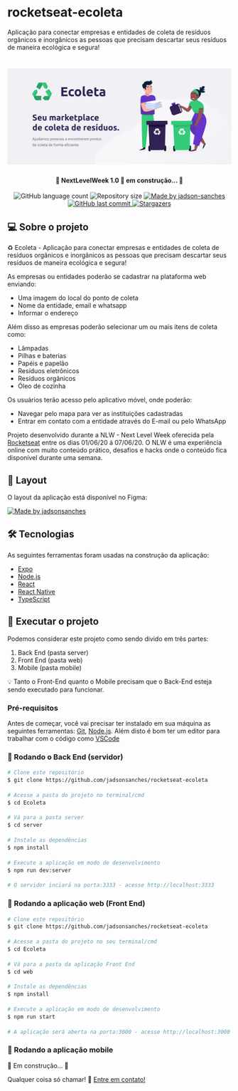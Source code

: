 # rocketseat-ecoleta
Aplicação para conectar empresas e entidades de coleta de resíduos orgânicos e inorgânicos as pessoas que precisam descartar seus resíduos de maneira ecológica e segura!

<h1 align="center">
    <img alt="NextLevelWeek" title="#NextLevelWeek" src="./github-assets/banner.png" />
</h1>

<h4 align="center"> 
	🚧 NextLevelWeek 1.0 🚀 em construção... 🚧
</h4>

<p align="center">
  <img alt="GitHub language count" src="https://img.shields.io/github/languages/count/jadsonsanches/rocketseat-ecoleta?color=%2304D361">

  <img alt="Repository size" src="https://img.shields.io/github/repo-size/jadsonsanches/rocketseat-ecoleta">
  
  <a href="https://www.linkedin.com/in/jadson-sanches/">
    <img alt="Made by jadson-sanches" src="https://img.shields.io/badge/made%20by-jadson--sanches-%2304D361">
  </a>
	 
  <a href="https://github.com/jadsonsanches/rocketseat-ecoleta/commits/master">
    <img alt="GitHub last commit" src="https://img.shields.io/github/last-commit/jadsonsanches/rocketseat-ecoleta">
  </a>

  <a href="https://github.com/leon-carvalho/Ecoleta/stargazers">
    <img alt="Stargazers" src="https://img.shields.io/github/stars/jadsonsanches/rocketseat-ecoleta?style=social">
  </a>
</p>

## 💻 Sobre o projeto
♻️ Ecoleta - Aplicação para conectar empresas e entidades de coleta de resíduos orgânicos e inorgânicos as pessoas que precisam descartar seus resíduos de maneira ecológica e segura!

As empresas ou entidades poderão se cadastrar na plataforma web enviando:
- Uma imagem do local do ponto de coleta
- Nome da entidade, email e whatsapp
- Informar o endereço

Além disso as empresas poderão selecionar um ou mais ítens de coleta como:
- Lâmpadas
- Pilhas e baterias
- Papéis e papelão
- Resíduos eletrônicos
- Resíduos orgânicos
- Óleo de cozinha

Os usuários terão acesso pelo aplicativo móvel, onde poderão:
- Navegar pelo mapa para ver as instituições cadastradas
- Entrar em contato com a entidade através do E-mail ou pelo WhatsApp

Projeto desenvolvido durante a NLW - Next Level Week oferecida pela [Rocketseat][rs] entre os dias 01/06/20 á 07/06/20.
O NLW é uma experiência online com muito conteúdo prático, desafios e hacks onde o conteúdo fica disponível durante uma semana.

## 🎨 Layout

O layout da aplicação está disponível no Figma:

<a href="https://www.figma.com/file/1SxgOMojOB2zYT0Mdk28lB/Ecoleta?node-id=136%3A546">
  <img alt="Made by jadsonsanches" src="https://img.shields.io/badge/Acessar%20Layout%20-Figma-%2304D361">
</a>

## 🛠 Tecnologias

As seguintes ferramentas foram usadas na construção da aplicação:

- [Expo][expo]
- [Node.js][nodejs]
- [React][reactjs]
- [React Native][rn]
- [TypeScript][typescript]


## 🚀 Executar o projeto

Podemos considerar este projeto como sendo divido em três partes:
1. Back End (pasta server) 
2. Front End (pasta web)
3. Mobile (pasta mobile)

💡 Tanto o Front-End quanto o Mobile precisam que o Back-End esteja sendo executado para funcionar.

### Pré-requisitos

Antes de começar, você vai precisar ter instalado em sua máquina as seguintes ferramentas:
[Git](https://git-scm.com), [Node.js][nodejs]. 
Além disto é bom ter um editor para trabalhar com o código como [VSCode][vscode]

### 🎲 Rodando o Back End (servidor)

```bash
# Clone este repositório
$ git clone https://github.com/jadsonsanches/rocketseat-ecoleta

# Acesse a pasta do projeto no terminal/cmd
$ cd Ecoleta

# Vá para a pasta server
$ cd server

# Instale as dependências
$ npm install

# Execute a aplicação em modo de desenvolvimento
$ npm run dev:server

# O servidor inciará na porta:3333 - acesse http://localhost:3333 
```

### 🧭 Rodando a aplicação web (Front End)

```bash
# Clone este repositório
$ git clone https://github.com/jadsonsanches/rocketseat-ecoleta

# Acesse a pasta do projeto no seu terminal/cmd
$ cd Ecoleta

# Vá para a pasta da aplicação Front End
$ cd web

# Instale as dependências
$ npm install

# Execute a aplicação em modo de desenvolvimento
$ npm run start

# A aplicação será aberta na porta:3000 - acesse http://localhost:3000
```

### 📱 Rodando a aplicação mobile 

🚧 Em construção... 🚧


Qualquer coisa só chamar! 🤟 [Entre em contato!](https://www.linkedin.com/in/jadson-sanches)


[nodejs]: https://nodejs.org/
[typescript]: https://www.typescriptlang.org/
[expo]: https://expo.io/
[reactjs]: https://reactjs.org
[rn]: https://facebook.github.io/react-native/
[yarn]: https://yarnpkg.com/
[vscode]: https://code.visualstudio.com/
[vceditconfig]: https://marketplace.visualstudio.com/items?itemName=EditorConfig.EditorConfig
[license]: https://opensource.org/licenses/MIT
[vceslint]: https://marketplace.visualstudio.com/items?itemName=dbaeumer.vscode-eslint
[prettier]: https://marketplace.visualstudio.com/items?itemName=esbenp.prettier-vscode
[rs]: https://rocketseat.com.br
